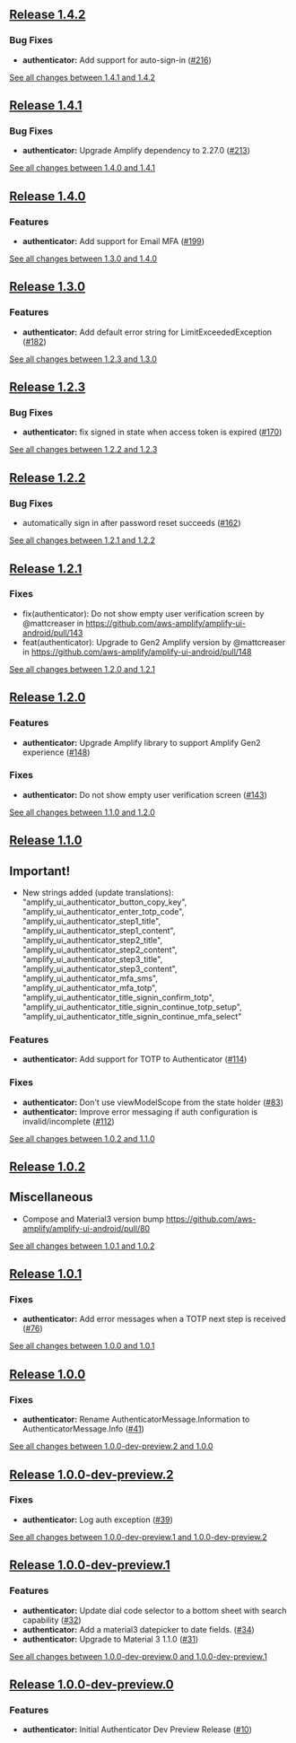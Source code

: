 ## [Release 1.4.2](https://github.com/aws-amplify/amplify-ui-android/releases/tag/release_authenticator_v1.4.2)

### Bug Fixes
- **authenticator:** Add support for auto-sign-in ([#216](https://github.com/aws-amplify/amplify-ui-android/issues/216))

[See all changes between 1.4.1 and 1.4.2](https://github.com/aws-amplify/amplify-ui-android/compare/release_authenticator_v1.4.1...release_authenticator_v1.4.2)

## [Release 1.4.1](https://github.com/aws-amplify/amplify-ui-android/releases/tag/release_authenticator_v1.4.1)

### Bug Fixes
- **authenticator:** Upgrade Amplify dependency to 2.27.0 ([#213](https://github.com/aws-amplify/amplify-ui-android/issues/213))

[See all changes between 1.4.0 and 1.4.1](https://github.com/aws-amplify/amplify-ui-android/compare/release_authenticator_v1.4.0...release_authenticator_v1.4.1)

## [Release 1.4.0](https://github.com/aws-amplify/amplify-ui-android/releases/tag/release_authenticator_v1.4.0)

### Features
- **authenticator:** Add support for Email MFA ([#199](https://github.com/aws-amplify/amplify-ui-android/issues/199))

[See all changes between 1.3.0 and 1.4.0](https://github.com/aws-amplify/amplify-ui-android/compare/release_authenticator_v1.3.0...release_authenticator_v1.4.0)

## [Release 1.3.0](https://github.com/aws-amplify/amplify-ui-android/releases/tag/release_authenticator_v1.3.0)

### Features
- **authenticator:** Add default error string for LimitExceededException ([#182](https://github.com/aws-amplify/amplify-ui-android/issues/182))

[See all changes between 1.2.3 and 1.3.0](https://github.com/aws-amplify/amplify-ui-android/compare/release_authenticator_v1.2.3...release_authenticator_v1.3.0)

## [Release 1.2.3](https://github.com/aws-amplify/amplify-ui-android/releases/tag/release_authenticator_v1.2.3)

### Bug Fixes
- **authenticator:** fix signed in state when access token is expired ([#170](https://github.com/aws-amplify/amplify-ui-android/issues/170))

[See all changes between 1.2.2 and 1.2.3](https://github.com/aws-amplify/amplify-ui-android/compare/release_authenticator_v1.2.2...release_authenticator_v1.2.3)

## [Release 1.2.2](https://github.com/aws-amplify/amplify-ui-android/releases/tag/release_authenticator_v1.2.2)

### Bug Fixes
- automatically sign in after password reset succeeds ([#162](https://github.com/aws-amplify/amplify-ui-android/issues/162))

[See all changes between 1.2.1 and 1.2.2](https://github.com/aws-amplify/amplify-ui-android/compare/release_authenticator_v1.2.1...release_authenticator_v1.2.2)

## [Release 1.2.1](https://github.com/aws-amplify/amplify-ui-android/releases/tag/release_authenticator_v1.2.1)

### Fixes
* fix(authenticator): Do not show empty user verification screen by @mattcreaser in https://github.com/aws-amplify/amplify-ui-android/pull/143
* feat(authenticator): Upgrade to Gen2 Amplify version by @mattcreaser in https://github.com/aws-amplify/amplify-ui-android/pull/148


[See all changes between 1.2.0 and 1.2.1](https://github.com/aws-amplify/amplify-ui-android/compare/release_authenticator_v1.2.0...release_authenticator_v1.2.1)

## [Release 1.2.0](https://github.com/aws-amplify/amplify-ui-android/releases/tag/release_authenticator_v1.2.0)

### Features
- **authenticator:** Upgrade Amplify library to support Amplify Gen2 experience ([#148](https://github.com/aws-amplify/amplify-ui-android/pull/148))

### Fixes
- **authenticator:** Do not show empty user verification screen ([#143](https://github.com/aws-amplify/amplify-ui-android/pull/143))

[See all changes between 1.1.0 and 1.2.0](https://github.com/aws-amplify/amplify-ui-android/compare/release_authenticator_v1.1.0...release_authenticator_v1.2.0)

## [Release 1.1.0](https://github.com/aws-amplify/amplify-ui-android/releases/tag/release_authenticator_v1.1.0)

## Important!
* New strings added (update translations): "amplify_ui_authenticator_button_copy_key", "amplify_ui_authenticator_enter_totp_code", "amplify_ui_authenticator_step1_title", "amplify_ui_authenticator_step1_content", "amplify_ui_authenticator_step2_title", "amplify_ui_authenticator_step2_content", "amplify_ui_authenticator_step3_title", "amplify_ui_authenticator_step3_content", "amplify_ui_authenticator_mfa_sms", "amplify_ui_authenticator_mfa_totp", "amplify_ui_authenticator_title_signin_confirm_totp", "amplify_ui_authenticator_title_signin_continue_totp_setup", "amplify_ui_authenticator_title_signin_continue_mfa_select"

### Features
- **authenticator:** Add support for TOTP to Authenticator ([#114](https://github.com/aws-amplify/amplify-ui-android/pull/114))

### Fixes
- **authenticator:** Don't use viewModelScope from the state holder ([#83](https://github.com/aws-amplify/amplify-ui-android/pull/83))
- **authenticator:** Improve error messaging if auth configuration is invalid/incomplete ([#112](https://github.com/aws-amplify/amplify-ui-android/pull/112))

[See all changes between 1.0.2 and 1.1.0](https://github.com/aws-amplify/amplify-ui-android/compare/release_authenticator_v1.0.2...release_authenticator_v1.1.0)

## [Release 1.0.2](https://github.com/aws-amplify/amplify-ui-android/releases/tag/release_authenticator_v1.0.2)

## Miscellaneous
* Compose and Material3 version bump https://github.com/aws-amplify/amplify-ui-android/pull/80

[See all changes between 1.0.1 and 1.0.2](https://github.com/aws-amplify/amplify-ui-android/compare/release_authenticator_v1.0.1...release_authenticator_v1.0.2)

## [Release 1.0.1](https://github.com/aws-amplify/amplify-ui-android/releases/tag/release_authenticator_v1.0.1)

### Fixes
- **authenticator:** Add error messages when a TOTP next step is received ([#76](https://github.com/aws-amplify/amplify-ui-android/issues/76))

[See all changes between 1.0.0 and 1.0.1](https://github.com/aws-amplify/amplify-ui-android/compare/release_authenticator_v1.0.0...release_authenticator_v1.0.1)

## [Release 1.0.0](https://github.com/aws-amplify/amplify-ui-android/releases/tag/release_authenticator_v1.0.0)

### Fixes
- **authenticator:** Rename AuthenticatorMessage.Information to AuthenticatorMessage.Info ([#41](https://github.com/aws-amplify/amplify-ui-android/issues/41))

[See all changes between 1.0.0-dev-preview.2 and 1.0.0](https://github.com/aws-amplify/amplify-ui-android/compare/release_authenticator_v1.0.0-dev-preview.2...release_authenticator_v1.0.0)

## [Release 1.0.0-dev-preview.2](https://github.com/aws-amplify/amplify-ui-android/releases/tag/release_authenticator_v1.0.0-dev-preview.2)

### Fixes
- **authenticator:** Log auth exception ([#39](https://github.com/aws-amplify/amplify-ui-android/issues/39))

[See all changes between 1.0.0-dev-preview.1 and 1.0.0-dev-preview.2](https://github.com/aws-amplify/amplify-ui-android/compare/release_authenticator_v1.0.0-dev-preview.1...release_authenticator_v1.0.0-dev-preview.2)

## [Release 1.0.0-dev-preview.1](https://github.com/aws-amplify/amplify-ui-android/releases/tag/release_authenticator_v1.0.0-dev-preview.1)

### Features
- **authenticator:** Update dial code selector to a bottom sheet with search capability ([#32](https://github.com/aws-amplify/amplify-ui-android/issues/32))
- **authenticator:** Add a material3 datepicker to date fields. ([#34](https://github.com/aws-amplify/amplify-ui-android/issues/34))
- **authenticator:** Upgrade to Material 3 1.1.0 ([#31](https://github.com/aws-amplify/amplify-ui-android/issues/31))

[See all changes between 1.0.0-dev-preview.0 and 1.0.0-dev-preview.1](https://github.com/aws-amplify/amplify-ui-android/compare/release_authenticator_v1.0.0-dev-preview.0...release_authenticator_v1.0.0-dev-preview.1)

## [Release 1.0.0-dev-preview.0](https://github.com/aws-amplify/amplify-ui-android/releases/tag/release_authenticator_v1.0.0-dev-preview.0)

### Features
- **authenticator:** Initial Authenticator Dev Preview Release ([#10](https://github.com/aws-amplify/amplify-ui-android/issues/10))
